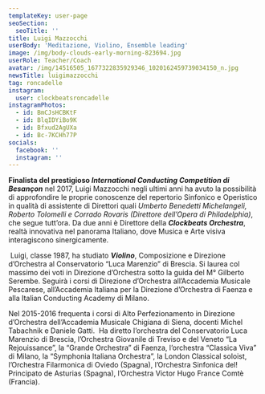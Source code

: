 ```yaml
---
templateKey: user-page
seoSection:
  seoTitle: ''
title: Luigi Mazzocchi
userBody: 'Meditazione, Violino, Ensemble leading'
image: /img/body-clouds-early-morning-823694.jpg
userRole: Teacher/Coach
avatar: /img/14516505_1677322835929346_1020162459739034150_n.jpg
newsTitle: luigimazzocchi
tag: roncadelle
instagram:
  user: clockbeatsroncadelle
instagramPhotos:
  - id: BmCJsHCBKtF
  - id: BlqIDYiBo9K
  - id: Bfxud2AgUXa
  - id: Bc-7KCHh77P
socials:
  facebook: ''
  instagram: ''
---
```

**Finalista del prestigioso _International Conducting Competition di Besançon_** nel 2017, Luigi Mazzocchi negli ultimi anni ha avuto la possibilità di approfondire le proprie conoscenze del repertorio Sinfonico e Operistico in qualità di assistente di Direttori quali _Umberto Benedetti Michelangeli, Roberto Tolomelli e Corrado Rovaris (Direttore dell’Opera di Philadelphia)_, che segue tutt’ora.  Da due anni è Direttore della _**Clockbeats Orchestra**_, realtà innovativa nel panorama Italiano, dove Musica e Arte visiva interagiscono sinergicamente.

 Luigi, classe 1987, ha studiato _**Violino**_, Composizione e Direzione d’Orchestra al Conservatorio “Luca Marenzio” di Brescia. Si laurea col massimo dei voti in Direzione d’Orchestra sotto la guida del M° Gilberto Serembe. Seguirà i corsi di Direzione d’Orchestra all’Accademia Musicale Pescarese, all’Accademia Italiana per la Direzione d’Orchestra di Faenza e alla Italian Conducting Academy di Milano. 

Nel 2015-2016 frequenta i corsi di Alto Perfezionamento in Direzione d’Orchestra dell’Accademia Musicale Chigiana di Siena, docenti Michel Tabachnik e Daniele Gatti.  Ha diretto l’orchestra del Conservatorio Luca Marenzio di Brescia, l’Orchestra Giovanile di Treviso e del Veneto “La Rejouissance”, la “Grande Orchestra” di Faenza, l’orchestra “Classica Viva” di Milano, la “Symphonia Italiana Orchestra”, la London Classical soloist, l’Orchestra Filarmonica di Oviedo (Spagna), l’Orchestra Sinfonica del! Principato de Asturias (Spagna), l’Orchestra Victor Hugo France Comtè (Francia).
